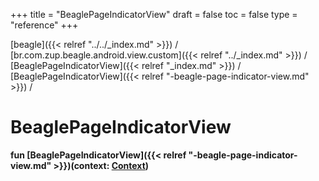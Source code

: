 +++
title = "BeaglePageIndicatorView"
draft = false
toc = false
type = "reference"
+++

[beagle]({{< relref "../../_index.md" >}}) / [br.com.zup.beagle.android.view.custom]({{< relref "../_index.md" >}}) / [BeaglePageIndicatorView]({{< relref "_index.md" >}}) / [BeaglePageIndicatorView]({{< relref "-beagle-page-indicator-view.md" >}}) / 



# BeaglePageIndicatorView  
  
<b><b>fun [BeaglePageIndicatorView]({{< relref "-beagle-page-indicator-view.md" >}})(context: [Context](https://developer.android.com/reference/kotlin/android/content/Context.html))</b></b>  



